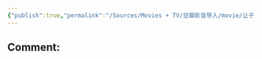 ```yaml
---
{"publish":true,"permalink":"/Sources/Movies + TV/豆瓣影音导入/movie/让子弹飞.md","aliases":"让子弹飞一会儿 火烧云 Let_The_Bullets_Fly","title":"让子弹飞","created":"2025-04-04T01:05:45.187+08:00","modified":"2025-08-15T22:00:03.153+08:00","cssclasses":"","socialImage":"https://pub-pic.oldwinter.top/2025/02/7cf0f505691ab66d0ad3caca21b715d5.png"}
---
```



Comment: 
---